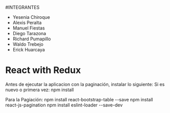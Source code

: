 #INTEGRANTES

- Yesenia Chiroque
- Alexis Peralta
- Manuel Fiestas
- Diego Tarazona
- Richard Pumapillo
- Waldo Trebejo
- Erick Huarcaya


# React with Redux

Antes de ejecutar la aplicacion con la paginación, instalar lo siguiente:
Si es nuevo o primera vez:
npm install

Para la Pagiación:
npm install react-bootstrap-table --save
npm install react-js-pagination
npm install eslint-loader --save-dev
